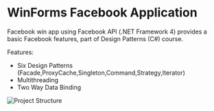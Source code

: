 # WinForms Facebook Application
Facebook win app using Facebook API (.NET Framework 4) provides a basic Facebook features, part of Design Patterns (C#) course.

Features:

- Six Design Patterns (Facade,ProxyCache,Singleton,Command,Strategy,Iterator)
- Multithreading
- Two Way Data Binding

 ![Project Structure](https://github.com/eladdd/FB-winapp-DesignPatterns/blob/main/pic.png)
